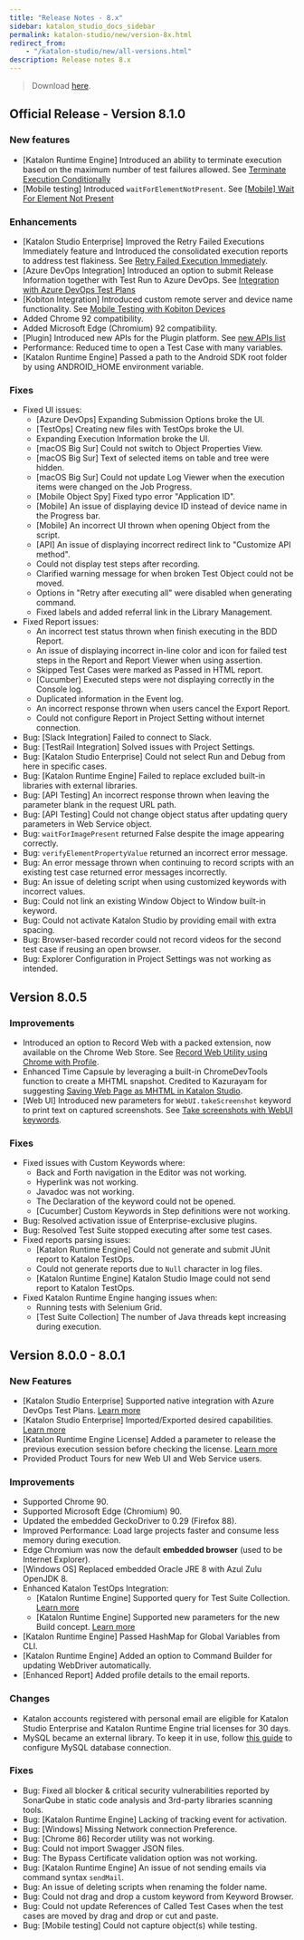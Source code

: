 ```yaml
---
title: "Release Notes - 8.x" 
sidebar: katalon_studio_docs_sidebar
permalink: katalon-studio/new/version-8x.html
redirect_from:
    - "/katalon-studio/new/all-versions.html"
description: Release notes 8.x
---
```


> Download [here](https://www.katalon.com/download/).

## Official Release - Version 8.1.0

### New features

* [Katalon Runtime Engine] Introduced an ability to terminate execution based on the maximum number of test failures allowed. See [Terminate Execution Conditionally](https://docs.katalon.com/katalon-studio/docs/terminate-execution-conditionally.html)
* [Mobile testing] Introduced `waitForElementNotPresent`. See [[Mobile] Wait For Element Not Present](https://docs.katalon.com/katalon-studio/docs/mobile-wait-for-element-not-present.html)

### Enhancements

* [Katalon Studio Enterprise] Improved the Retry Failed Executions Immediately feature and Introduced the consolidated execution reports to address test flakiness. See [Retry Failed Execution Immediately](https://docs.katalon.com/katalon-studio/docs/test-suite.html#retry-failed-executions-immediately).
* [Azure DevOps Integration] Introduced an option to submit Release Information together with Test Run to Azure DevOps. See [Integration with Azure DevOps Test Plans](https://docs.katalon.com/katalon-studio/docs/azure-devops-test-plans.html#configure-the-integration)
* [Kobiton Integration] Introduced custom remote server and device name functionality. See [Mobile Testing with Kobiton Devices](https://docs.katalon.com/katalon-studio/docs/integrate_with_kobiton.html)
* Added Chrome 92 compatibility.
* Added Microsoft Edge (Chromium) 92 compatibility.
* [Plugin] Introduced new APIs for the Plugin platform. See [new APIs list](https://github.com/katalon-studio/katalon-studio-platform/blob/master/docs/turorials/apilist.md)
* Performance: Reduced time to open a Test Case with many variables.
* [Katalon Runtime Engine] Passed a path to the Android SDK root folder by using ANDROID_HOME environment variable.

### Fixes

* Fixed UI issues:
    * [Azure DevOps] Expanding Submission Options broke the UI.
    * [TestOps] Creating new files with TestOps broke the UI.
    * Expanding Execution Information broke the UI.
    * [macOS Big Sur] Could not switch to Object Properties View.
    * [macOS Big Sur] Text of selected items on table and tree were hidden.
    * [macOS Big Sur] Could not update Log Viewer when the execution items were changed on the Job Progress.
    * [Mobile Object Spy] Fixed typo error "Application ID".
    * [Mobile] An issue of displaying device ID instead of device name in the Progress bar.
    * [Mobile] An incorrect UI thrown when opening Object from the script.
    * [API] An issue of displaying incorrect redirect link to "Customize API method".
    * Could not display test steps after recording.
    * Clarified warning message for when broken Test Object could not be moved.
    * Options in "Retry after executing all" were disabled when generating command.
    * Fixed labels and added referral link in the Library Management.
* Fixed Report issues:
    * An incorrect test status thrown when finish executing in the BDD Report.
    * An issue of displaying incorrect in-line color and icon for failed test steps in the Report and Report Viewer when using assertion.
    * Skipped Test Cases were marked as Passed in HTML report.
    * [Cucumber] Executed steps were not displaying correctly in the Console log. 
    * Duplicated information in the Event log.
    * An incorrect response thrown when users cancel the Export Report.
    * Could not configure Report in Project Setting without internet connection.
* Bug: [Slack Integration] Failed to connect to Slack.
* Bug: [TestRail Integration] Solved issues with Project Settings.
* Bug: [Katalon Studio Enterprise] Could not select Run and Debug from here in specific cases.
* Bug: [Katalon Runtime Engine] Failed to replace excluded built-in libraries with external libraries.
* Bug: [API Testing] An incorrect response thrown when leaving the parameter blank in the request URL path.
* Bug: [API Testing] Could not change object status after updating query parameters in Web Service object.
* Bug: `waitForImagePresent` returned False despite the image appearing correctly.
* Bug: `verifyElementPropertyValue` returned an incorrect error message.
* Bug: An error message thrown when continuing to record scripts with an existing test case returned error messages incorrectly.
* Bug: An issue of deleting script when using customized keywords with incorrect values.
* Bug: Could not link an existing Window Object to Window built-in keyword.
* Bug: Could not activate Katalon Studio by providing email with extra spacing.
* Bug: Browser-based recorder could not record videos for the second test case if reusing an open browser.
* Bug: Explorer Configuration in Project Settings was not working as intended.

## Version 8.0.5

### Improvements

* Introduced an option to Record Web with a packed extension, now available on the Chrome Web Store. See [Record Web Utility using Chrome with Profile](https://docs.katalon.com/katalon-studio/docs/record-web-utility-using-chrome-with-profile.html).
* Enhanced Time Capsule by leveraging a built-in ChromeDevTools function to create a MHTML snapshot. Credited to Kazurayam for suggesting [Saving Web Page as MHTML in Katalon Studio](https://forum.katalon.com/t/saving-web-page-as-mhtml-in-katalon-studio/49368).
* [Web UI] Introduced new parameters for `WebUI.takeScreenshot` keyword to print text on captured screenshots. See [Take screenshots with WebUI keywords](https://docs.katalon.com/katalon-studio/docs/webui-take-screenshot.html).

### Fixes

* Fixed issues with Custom Keywords where:
    * Back and Forth navigation in the Editor was not working.
    * Hyperlink was not working.
    * Javadoc was not working.
    * The Declaration of the keyword could not be opened.
    * [Cucumber] Custom Keywords in Step definitions were not working.
* Bug: Resolved activation issue of Enterprise-exclusive plugins.
* Bug: Resolved Test Suite stopped executing after some test cases.
* Fixed reports parsing issues:
    * [Katalon Runtime Engine] Could not generate and submit JUnit report to Katalon TestOps.
    * Could not generate reports due to `Null` character in log files.
    * [Katalon Runtime Engine] Katalon Studio Image could not send report to Katalon TestOps.
* Fixed Katalon Runtime Engine hanging issues when:
    * Running tests with Selenium Grid.
    * [Test Suite Collection] The number of Java threads kept increasing during execution.

## Version 8.0.0 - 8.0.1

### New Features

* [Katalon Studio Enterprise] Supported native integration with Azure DevOps Test Plans. [Learn more](/katalon-studio/docs/azure-devops-test-plans.html)
* [Katalon Studio Enterprise] Imported/Exported desired capabilities. [Learn more](/katalon-studio/docs/import-export-desired-capabilities.html)
* [Katalon Runtime Engine License] Added a parameter to release the previous execution session before checking the license. [Learn more](https://docs.katalon.com/katalon-studio/docs/console-mode-execution.html#general-options)
* Provided Product Tours for new Web UI and Web Service users.

### Improvements

* Supported Chrome 90.
* Supported Microsoft Edge (Chromium) 90.
* Updated the embedded GeckoDriver to 0.29 (Firefox 88).
* Improved Performance: Load large projects faster and consume less memory during execution.
* Edge Chromium was now the default **embedded browser** (used to be Internet Explorer).
* [Windows OS] Replaced embedded Oracle JRE 8 with Azul Zulu OpenJDK 8.
* Enhanced Katalon TestOps Integration:
    * [Katalon Runtime Engine] Supported query for Test Suite Collection. [Learn more](https://docs.katalon.com/katalon-studio/docs/console-mode-execution.html#general-options)
    * [Katalon Runtime Engine] Supported new parameters for the new Build concept. [Learn more](https://docs.katalon.com/katalon-studio/docs/console-mode-execution.html#general-options)
* [Katalon Runtime Engine] Passed HashMap for Global Variables from CLI.
* [Katalon Runtime Engine] Added an option to Command Builder for updating WebDriver automatically.
* [Enhanced Report] Added profile details to the email reports.

### Changes

* Katalon accounts registered with personal email are eligible for Katalon Studio Enterprise and Katalon Runtime Engine trial licenses for 30 days.
* MySQL became an external library. To keep it in use, follow [this guide](/katalon-studio/how-to-guides/how-to-implement-ddt-mysql.html) to configure MySQL database connection.

### Fixes

* Bug: Fixed all blocker & critical security vulnerabilities reported by SonarQube in static code analysis and 3rd-party libraries scanning tools. 
* Bug: [Katalon Runtime Engine] Lacking of tracking event for activation.
* Bug: [Windows] Missing Network connection Preference.
* Bug: [Chrome 86] Recorder utility was not working.
* Bug: Could not import Swagger JSON files.
* Bug: The Bypass Certificate validation option was not working.
* Bug: [Katalon Runtime Engine] An issue of not sending emails via command syntax `sendMail`.
* Bug: An issue of deleting scripts when renaming the folder name.
* Bug: Could not drag and drop a custom keyword from Keyword Browser.
* Bug: Could not update References of Called Test Cases when the test cases are moved by drag and drop or cut and paste.
* Bug: [Mobile testing] Could not capture object(s) while testing.